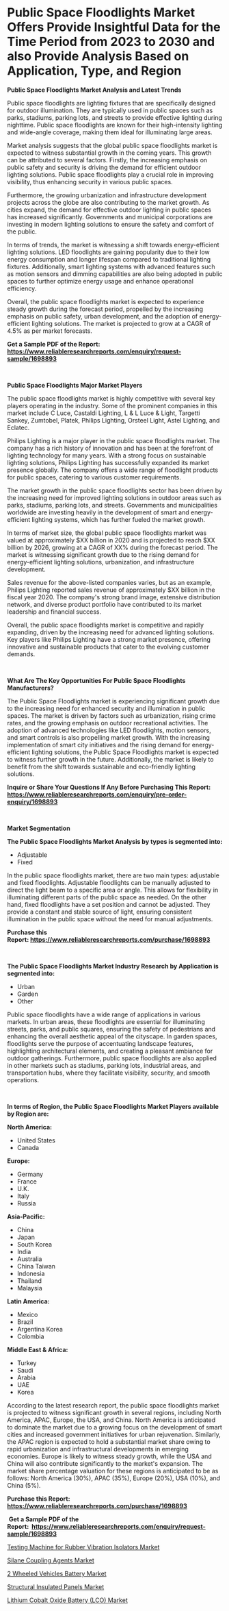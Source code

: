 <p><h1>Public Space Floodlights Market Offers Provide Insightful Data for the Time Period from 2023 to 2030 and also Provide Analysis Based on Application, Type, and Region</h1></p><p><strong>Public Space Floodlights Market Analysis and Latest Trends</strong></p>
<p><p>Public space floodlights are lighting fixtures that are specifically designed for outdoor illumination. They are typically used in public spaces such as parks, stadiums, parking lots, and streets to provide effective lighting during nighttime. Public space floodlights are known for their high-intensity lighting and wide-angle coverage, making them ideal for illuminating large areas.</p><p>Market analysis suggests that the global public space floodlights market is expected to witness substantial growth in the coming years. This growth can be attributed to several factors. Firstly, the increasing emphasis on public safety and security is driving the demand for efficient outdoor lighting solutions. Public space floodlights play a crucial role in improving visibility, thus enhancing security in various public spaces.</p><p>Furthermore, the growing urbanization and infrastructure development projects across the globe are also contributing to the market growth. As cities expand, the demand for effective outdoor lighting in public spaces has increased significantly. Governments and municipal corporations are investing in modern lighting solutions to ensure the safety and comfort of the public.</p><p>In terms of trends, the market is witnessing a shift towards energy-efficient lighting solutions. LED floodlights are gaining popularity due to their low energy consumption and longer lifespan compared to traditional lighting fixtures. Additionally, smart lighting systems with advanced features such as motion sensors and dimming capabilities are also being adopted in public spaces to further optimize energy usage and enhance operational efficiency.</p><p>Overall, the public space floodlights market is expected to experience steady growth during the forecast period, propelled by the increasing emphasis on public safety, urban development, and the adoption of energy-efficient lighting solutions. The market is projected to grow at a CAGR of 4.5% as per market forecasts.</p></p>
<p><strong>Get a Sample PDF of the Report:&nbsp; <a href="https://www.reliableresearchreports.com/enquiry/request-sample/1698893">https://www.reliableresearchreports.com/enquiry/request-sample/1698893</a></strong></p>
<p>&nbsp;</p>
<p><strong>Public Space Floodlights Major Market Players</strong></p>
<p><p>The public space floodlights market is highly competitive with several key players operating in the industry. Some of the prominent companies in this market include C Luce, Castaldi Lighting, L & L Luce & Light, Targetti Sankey, Zumtobel, Platek, Philips Lighting, Orsteel Light, Astel Lighting, and Eclatec.</p><p>Philips Lighting is a major player in the public space floodlights market. The company has a rich history of innovation and has been at the forefront of lighting technology for many years. With a strong focus on sustainable lighting solutions, Philips Lighting has successfully expanded its market presence globally. The company offers a wide range of floodlight products for public spaces, catering to various customer requirements.</p><p>The market growth in the public space floodlights sector has been driven by the increasing need for improved lighting solutions in outdoor areas such as parks, stadiums, parking lots, and streets. Governments and municipalities worldwide are investing heavily in the development of smart and energy-efficient lighting systems, which has further fueled the market growth.</p><p>In terms of market size, the global public space floodlights market was valued at approximately $XX billion in 2020 and is projected to reach $XX billion by 2026, growing at a CAGR of XX% during the forecast period. The market is witnessing significant growth due to the rising demand for energy-efficient lighting solutions, urbanization, and infrastructure development.</p><p>Sales revenue for the above-listed companies varies, but as an example, Philips Lighting reported sales revenue of approximately $XX billion in the fiscal year 2020. The company's strong brand image, extensive distribution network, and diverse product portfolio have contributed to its market leadership and financial success.</p><p>Overall, the public space floodlights market is competitive and rapidly expanding, driven by the increasing need for advanced lighting solutions. Key players like Philips Lighting have a strong market presence, offering innovative and sustainable products that cater to the evolving customer demands.</p></p>
<p>&nbsp;</p>
<p><strong>What Are The Key Opportunities For Public Space Floodlights Manufacturers?</strong></p>
<p><p>The Public Space Floodlights market is experiencing significant growth due to the increasing need for enhanced security and illumination in public spaces. The market is driven by factors such as urbanization, rising crime rates, and the growing emphasis on outdoor recreational activities. The adoption of advanced technologies like LED floodlights, motion sensors, and smart controls is also propelling market growth. With the increasing implementation of smart city initiatives and the rising demand for energy-efficient lighting solutions, the Public Space Floodlights market is expected to witness further growth in the future. Additionally, the market is likely to benefit from the shift towards sustainable and eco-friendly lighting solutions.</p></p>
<p><strong>Inquire or Share Your Questions If Any Before Purchasing This Report: <a href="https://www.reliableresearchreports.com/enquiry/pre-order-enquiry/1698893">https://www.reliableresearchreports.com/enquiry/pre-order-enquiry/1698893</a></strong></p>
<p>&nbsp;</p>
<p><strong>Market Segmentation</strong></p>
<p><strong>The Public Space Floodlights Market Analysis by types is segmented into:</strong></p>
<p><ul><li>Adjustable</li><li>Fixed</li></ul></p>
<p><p>In the public space floodlights market, there are two main types: adjustable and fixed floodlights. Adjustable floodlights can be manually adjusted to direct the light beam to a specific area or angle. This allows for flexibility in illuminating different parts of the public space as needed. On the other hand, fixed floodlights have a set position and cannot be adjusted. They provide a constant and stable source of light, ensuring consistent illumination in the public space without the need for manual adjustments.</p></p>
<p><strong>Purchase this Report:&nbsp;<a href="https://www.reliableresearchreports.com/purchase/1698893">https://www.reliableresearchreports.com/purchase/1698893</a></strong></p>
<p>&nbsp;</p>
<p><strong>The Public Space Floodlights Market Industry Research by Application is segmented into:</strong></p>
<p><ul><li>Urban</li><li>Garden</li><li>Other</li></ul></p>
<p><p>Public space floodlights have a wide range of applications in various markets. In urban areas, these floodlights are essential for illuminating streets, parks, and public squares, ensuring the safety of pedestrians and enhancing the overall aesthetic appeal of the cityscape. In garden spaces, floodlights serve the purpose of accentuating landscape features, highlighting architectural elements, and creating a pleasant ambiance for outdoor gatherings. Furthermore, public space floodlights are also applied in other markets such as stadiums, parking lots, industrial areas, and transportation hubs, where they facilitate visibility, security, and smooth operations.</p></p>
<p>&nbsp;</p>
<p><strong>In terms of Region, the Public Space Floodlights Market Players available by Region are:</strong></p>
<p>
    <p> <strong> North America: </strong>
        <ul>
            <li>United States</li>
            <li>Canada</li>
        </ul>
        </p> 
    <p> <strong> Europe: </strong>
        <ul>
            <li>Germany</li>
            <li>France</li>
            <li>U.K.</li>
            <li>Italy</li>
            <li>Russia</li>
        </ul>
        </p> 
    <p> <strong> Asia-Pacific: </strong>
        <ul>
            <li>China</li>
            <li>Japan</li>
            <li>South Korea</li>
            <li>India</li>
            <li>Australia</li>
            <li>China Taiwan</li>
            <li>Indonesia</li>
            <li>Thailand</li>
            <li>Malaysia</li>
        </ul>
        </p> 
    <p> <strong> Latin America: </strong>
        <ul>
            <li>Mexico</li>
            <li>Brazil</li>
            <li>Argentina Korea</li>
            <li>Colombia</li>
        </ul>
        </p> 
    <p> <strong> Middle East & Africa: </strong>
        <ul>
            <li>Turkey</li>
            <li>Saudi</li>
            <li>Arabia</li>
            <li>UAE</li>
            <li>Korea</li>
        </ul>
    </p>
    </p>
<p><p>According to the latest research report, the public space floodlights market is projected to witness significant growth in several regions, including North America, APAC, Europe, the USA, and China. North America is anticipated to dominate the market due to a growing focus on the development of smart cities and increased government initiatives for urban rejuvenation. Similarly, the APAC region is expected to hold a substantial market share owing to rapid urbanization and infrastructural developments in emerging economies. Europe is likely to witness steady growth, while the USA and China will also contribute significantly to the market's expansion. The market share percentage valuation for these regions is anticipated to be as follows: North America (30%), APAC (35%), Europe (20%), USA (10%), and China (5%).</p></p>
<p><strong>Purchase this Report: <a href="https://www.reliableresearchreports.com/purchase/1698893">https://www.reliableresearchreports.com/purchase/1698893</a></strong></p>
<p>&nbsp;<strong>Get a Sample PDF of the Report:&nbsp;&nbsp;<a href="https://www.reliableresearchreports.com/enquiry/request-sample/1698893">https://www.reliableresearchreports.com/enquiry/request-sample/1698893</a></strong></p>
<p><strong></strong></p>
<p><p><a href="https://medium.com/@tatemonahan564856/testing-machine-for-rubber-vibration-isolators-market-the-key-to-successful-business-strategy-2b5784b04506">Testing Machine for Rubber Vibration Isolators Market</a></p><p><a href="https://www.linkedin.com/pulse/silane-coupling-agents-market-share-amp-new-trends-analysis-zt2bf/">Silane Coupling Agents Market</a></p><p><a href="https://github.com/Paul14Anderson63/Market-Research-Report-List-1/blob/main/2-wheeled-vehicles-battery-market.md">2 Wheeled Vehicles Battery Market</a></p><p><a href="https://www.linkedin.com/pulse/decoding-structural-insulated-panels-market-deep-dive-2v0ye/">Structural Insulated Panels Market</a></p><p><a href="https://github.com/dringals/Market-Research-Report-List-1/blob/main/lithium-cobalt-oxide-battery-lco-market.md">Lithium Cobalt Oxide Battery (LCO) Market</a></p></p>
